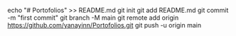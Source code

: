 echo "# Portofolios" >> README.md
git init
git add README.md
git commit -m "first commit"
git branch -M main
git remote add origin https://github.com/yanayinn/Portofolios.git
git push -u origin main
